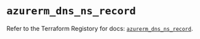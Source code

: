 # `azurerm_dns_ns_record`

Refer to the Terraform Registory for docs: [`azurerm_dns_ns_record`](https://registry.terraform.io/providers/hashicorp/azurerm/3.82.0/docs/resources/dns_ns_record).
